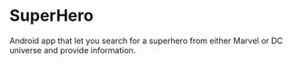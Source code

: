 # SuperHero
Android app that let you search for a superhero from either Marvel or DC universe and provide information.
